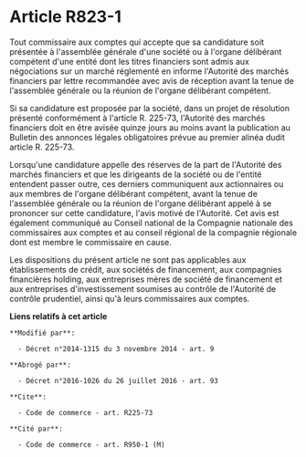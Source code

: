 # Article R823-1

Tout commissaire aux comptes qui accepte que sa candidature soit présentée à l'assemblée générale d'une société ou à l'organe
délibérant compétent d'une entité dont les titres financiers sont admis aux négociations sur un marché réglementé en informe
l'Autorité des marchés financiers par lettre recommandée avec avis de réception avant la tenue de l'assemblée générale ou la
réunion de l'organe délibérant compétent. 

Si sa candidature est proposée par la société, dans un projet de résolution présenté conformément à l'article R. 225-73,
l'Autorité des marchés financiers doit en être avisée quinze jours au moins avant la publication au Bulletin des annonces
légales obligatoires prévue au premier alinéa dudit article R. 225-73. 

Lorsqu'une candidature appelle des réserves de la part de l'Autorité des marchés financiers et que les dirigeants de la
société ou de l'entité entendent passer outre, ces derniers communiquent aux actionnaires ou aux membres de l'organe
délibérant compétent, avant la tenue de l'assemblée générale ou la réunion de l'organe délibérant appelé à se prononcer sur
cette candidature, l'avis motivé de l'Autorité. Cet avis est également communiqué au Conseil national de la Compagnie
nationale des commissaires aux comptes et au conseil régional de la compagnie régionale dont est membre le commissaire en
cause. 

Les dispositions du présent article ne sont pas applicables aux établissements de crédit, aux sociétés de financement, aux
compagnies financières holding, aux entreprises mères de société de financement  et aux entreprises d'investissement soumises
au contrôle de l'Autorité de contrôle prudentiel, ainsi qu'à leurs commissaires aux comptes.

**Liens relatifs à cet article**

	**Modifié par**:

	  - Décret n°2014-1315 du 3 novembre 2014 - art. 9

	**Abrogé par**:

	  - Décret n°2016-1026 du 26 juillet 2016 - art. 93

	**Cite**:

	  - Code de commerce - art. R225-73

	**Cité par**:

	  - Code de commerce - art. R950-1 (M)
